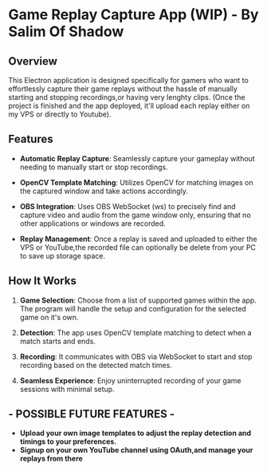 # Game Replay Capture App (WIP) - By Salim Of Shadow

## Overview

This Electron application is designed specifically for gamers who want to effortlessly capture their game replays without the hassle of manually starting and stopping recordings,or having very lenghty clips. 
(Once the project is finished and the app deployed, it'll upload each replay either on my VPS or directly to Youtube). 

## Features

- **Automatic Replay Capture**: Seamlessly capture your gameplay without needing to manually start or stop recordings.
  
- **OpenCV Template Matching**: Utilizes OpenCV for matching images on the captured window and take actions accordingly.
  
- **OBS Integration**: Uses OBS WebSocket (ws) to precisely find and capture video and audio from the game window only, ensuring that no other applications or windows are recorded.
  
- **Replay Management**: Once a replay is saved and uploaded to either the VPS or YouTube,the recorded file can optionally be delete from your PC to save up storage space.

## How It Works

1. **Game Selection**: Choose from a list of supported games within the app. The program will handle the setup and configuration for the selected game on it's own.
   
2. **Detection**: The app uses OpenCV template matching to detect when a match starts and ends.
   
3. **Recording**: It communicates with OBS via WebSocket to start and stop recording based on the detected match times.
   
4. **Seamless Experience**: Enjoy uninterrupted recording of your game sessions with minimal setup.

## - POSSIBLE FUTURE FEATURES -

- **Upload your own image templates to adjust the replay detection and timings to your preferences.**
- **Signup on your own YouTube channel using OAuth,and manage your replays from there**
  
